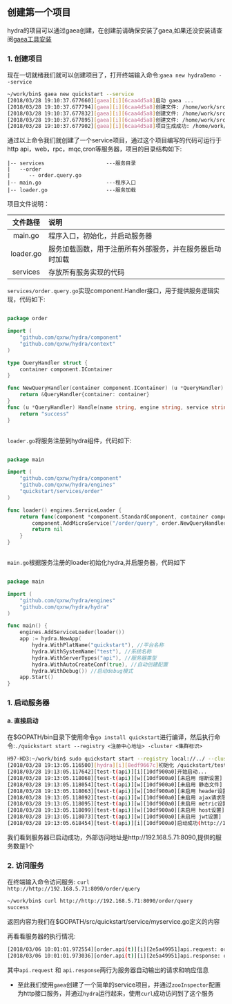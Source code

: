 ## 创建第一个项目
hydra的项目可以通过gaea创建，在创建前请确保安装了gaea,如果还没安装请查阅[gaea工具安装](https://github.com/qxnw/hydra/blob/master/quickstart/3.install_gaea.md)

### 1. 创建项目
现在一切就绪我们就可以创建项目了，打开终端输入命令:`gaea new hydraDemo --service`

```sh
~/work/bin$ gaea new quickstart --service
[2018/03/28 19:10:37.677660][gaea][i][6caa4d5a8]启动 gaea ...
[2018/03/28 19:10:37.677794][gaea][i][6caa4d5a8]创建文件: /home/work/src/quickstart/main.go 335
[2018/03/28 19:10:37.677832][gaea][i][6caa4d5a8]创建文件: /home/work/src/quickstart/loader.go 343
[2018/03/28 19:10:37.677895][gaea][i][6caa4d5a8]创建文件: /home/work/src/quickstart/services/order/order.query.go 413
[2018/03/28 19:10:37.677902][gaea][i][6caa4d5a8]项目生成成功: /home/work/src/quickstart

```

通过以上命令我们就创建了一个service项目，通过这个项目编写的代码可运行于http api，web，rpc，mqc,cron等服务器，项目的目录结构如下:
	
	
	|-- services                    ---服务目录
	|   --order
	|      -- order.query.go
	|-- main.go                     ---程序入口
	|-- loader.go                   ---服务加载

项目文件说明：

|  文件路径  |  说明   |
|:-------:|:-------|
|main.go|程序入口，初始化，并启动服务器|
|loader.go|服务加载函数，用于注册所有外部服务，并在服务器启动时加载|
|services|存放所有服务实现的代码|

`services/order.query.go`实现component.Handler接口，用于提供服务逻辑实现，代码如下:
```go

package order

import (
	"github.com/qxnw/hydra/component"
	"github.com/qxnw/hydra/context"
)

type QueryHandler struct {
	container component.IContainer
}

func NewQueryHandler(container component.IContainer) (u *QueryHandler) {
	return &QueryHandler{container: container}
}
func (u *QueryHandler) Handle(name string, engine string, service string, ctx *context.Context) (r interface{}) {
	return "success"
}



```

`loader.go`将服务注册到hydra组件，代码如下:
```go

package main

import (
	"github.com/qxnw/hydra/component"
	"github.com/qxnw/hydra/engines"
	"quickstart/services/order"
)

func loader() engines.ServiceLoader {
	return func(component *component.StandardComponent, container component.IContainer) error {	
		component.AddMicroService("/order/query", order.NewQueryHandler)
		return nil
	}
}



```


`main.go`根据服务注册的loader初始化hydra,并启服务器，代码如下
```go

package main

import (
	"github.com/qxnw/hydra/engines"
	"github.com/qxnw/hydra/hydra"
)

func main() {
	engines.AddServiceLoader(loader())
	app := hydra.NewApp(
		hydra.WithPlatName("quickstart"), //平台名称
		hydra.WithSystemName("test"), //系统名称
		hydra.WithServerTypes("api"), //服务器类型
		hydra.WithAutoCreateConf(true), //自动创建配置
		hydra.WithDebug()) //启动debug模式
	app.Start()
}

```


### 1. 启动服务器
#### a. 直接启动
在$GOPATH/bin目录下使用命令`go install quickstart`进行编译，然后执行命令:`./quickstart start --registry <注册中心地址> -cluster <集群标识>`

```sh
H97-HD3:~/work/bin$ sudo quickstart start --registry local://../ --cluster t
[2018/03/28 19:13:05.116500][hydra][i][8edf9667c]初始化 /quickstart/test/api/t
[2018/03/28 19:13:05.117642][test-t(api)][i][10df900a0]开始启动...
[2018/03/28 19:13:05.118068][test-t(api)][w][10df900a0][未启用 熔断设置]
[2018/03/28 19:13:05.118054][test-t(api)][w][10df900a0][未启用 静态文件]
[2018/03/28 19:13:05.118063][test-t(api)][w][10df900a0][未启用 header设置]
[2018/03/28 19:13:05.118092][test-t(api)][w][10df900a0][未启用 ajax请求限制设置]
[2018/03/28 19:13:05.118095][test-t(api)][w][10df900a0][未启用 metric设置]
[2018/03/28 19:13:05.118099][test-t(api)][w][10df900a0][未启用 host设置]
[2018/03/28 19:13:05.118073][test-t(api)][w][10df900a0][未启用 jwt设置]
[2018/03/28 19:13:05.618454][test-t(api)][i][10df900a0]启动成功(http://192.168.5.71:8090,1)

```

我们看到服务器已启动成功，外部访问地址是http://192.168.5.71:8090,提供的服务数是1个


### 2. 访问服务
  在终端输入命令访问服务: `curl http://http://192.168.5.71:8090/order/query`
```sh
~/work/bin$ curl http://http://192.168.5.71:8090/order/query
success

```
返回内容为我们在$GOPATH/src/quickstart/service/myservice.go定义的内容

再看看服务器的执行情况:
```sh
[2018/03/06 10:01:01.972554][order.api(t)][i][2e5a49951]api.request: order GET /order/query from 127.0.0.1
[2018/03/06 10:01:01.973036][order.api(t)][i][2e5a49951]api.response: order GET /order/query 200  547.88µs

```
其中`api.request` 和 `api.response`两行为服务器自动输出的请求和响应信息

+ 至此我们使用`gaea`创建了一个简单的service项目，并通过`zooInspector`配置为http接口服务，并通过`hydra`运行起来，使用`curl`成功访问到了这个服务